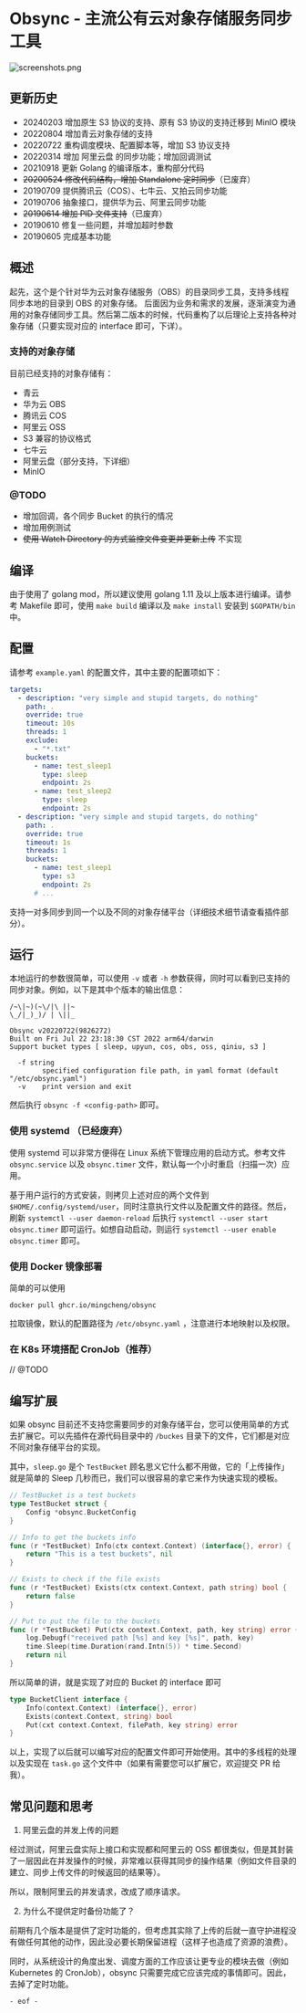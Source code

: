 # Obsync - 主流公有云对象存储服务同步工具

![screenshots.png](screenshots.png)

## 更新历史

- 20240203 增加原生 S3 协议的支持、原有 S3 协议的支持迁移到 MinIO 模块
- 20220804 增加青云对象存储的支持
- 20220722 重构调度模块、配置脚本等，增加 S3 协议支持
- 20220314 增加 阿里云盘 的同步功能；增加回调测试
- 20210918 更新 Golang 的编译版本，重构部分代码
- <del>20200524 修改代码结构，增加 Standalone 定时同步</del>（已废弃）
- 20190709 提供腾讯云（COS）、七牛云、又拍云同步功能
- 20190706 抽象接口，提供华为云、阿里云同步功能
- <del>20190614 增加 PID 文件支持</del>（已废弃）
- 20190610 修复一些问题，并增加超时参数
- 20190605 完成基本功能

## 概述

起先，这个是个针对华为云对象存储服务（OBS）的目录同步工具，支持多线程同步本地的目录到 OBS 的对象存储。
后面因为业务和需求的发展，逐渐演变为通用的对象存储同步工具。然后第二版本的时候，代码重构了以后理论上支持各种对象存储（只要实现对应的 interface 即可，下详）。

### 支持的对象存储

目前已经支持的对象存储有：

* 青云
* 华为云 OBS
* 腾讯云 COS
* 阿里云 OSS
* S3 兼容的协议格式
* 七牛云
* 阿里云盘（部分支持，下详细）
* MinIO

### @TODO

- 增加回调，各个同步 Bucket 的执行的情况
- 增加用例测试
- <del>使用 Watch Directory 的方式监控文件变更并更新上传</del> 不实现

## 编译

由于使用了 golang mod，所以建议使用 golang 1.11 及以上版本进行编译。请参考 Makefile 即可，使用 `make build` 编译以及 `make install` 安装到 `$GOPATH/bin` 中。

## 配置

请参考 `example.yaml` 的配置文件，其中主要的配置项如下：

```yaml
targets:
  - description: "very simple and stupid targets, do nothing"
    path: .
    override: true
    timeout: 10s
    threads: 1
    exclude:
      - "*.txt"
    buckets:
      - name: test_sleep1
        type: sleep
        endpoint: 2s
      - name: test_sleep2
        type: sleep
        endpoint: 2s
  - description: "very simple and stupid targets, do nothing"
    path: .
    override: true
    timeout: 1s
    threads: 1
    buckets:
      - name: test_sleep1
        type: s3
        endpoint: 2s
      # ...
```

支持一对多同步到同一个以及不同的对象存储平台（详细技术细节请查看插件部分）。

## 运行

本地运行的参数很简单，可以使用 `-v` 或者 `-h` 参数获得，同时可以看到已支持的同步对象。例如，以下是其中个版本的输出信息：

```
/~\|~)(~\/|\ ||~
\_/|_)_)/ | \||_

Obsync v20220722(9826272)
Built on Fri Jul 22 23:18:30 CST 2022 arm64/darwin
Support bucket types [ sleep, upyun, cos, obs, oss, qiniu, s3 ]

  -f string
    	specified configuration file path, in yaml format (default "/etc/obsync.yaml")
  -v	print version and exit
```

然后执行 `obsync -f <config-path>` 即可。

### 使用 systemd （已经废弃）

使用 systemd 可以非常方便得在 Linux 系统下管理应用的启动方式。参考文件 `obsync.service` 以及 `obsync.timer` 文件，默认每一个小时重启（扫描一次）应用。

基于用户运行的方式安装，则拷贝上述对应的两个文件到 `$HOME/.config/systemd/user`，同时注意执行文件以及配置文件的路径。然后，刷新 `systemctl --user daemon-reload`
后执行 `systemctl --user start obsync.timer` 即可运行。如想自动启动，则运行 `systemctl --user enable obsync.timer` 即可。

### 使用 Docker 镜像部署

简单的可以使用

```
docker pull ghcr.io/mingcheng/obsync
```

拉取镜像，默认的配置路径为 `/etc/obsync.yaml` ，注意进行本地映射以及权限。

### 在 K8s 环境搭配 CronJob（推荐）

// @TODO

## 编写扩展

如果 obsync 目前还不支持您需要同步的对象存储平台，您可以使用简单的方式去扩展它。可以先插件在源代码目录中的 `/buckes` 目录下的文件，它们都是对应不同对象存储平台的实现。

其中，`sleep.go` 是个 `TestBucket` 顾名思义它什么都不用做，它的「上传操作」就是简单的 Sleep 几秒而已，我们可以很容易的拿它来作为快速实现的模板。

```go
// TestBucket is a test buckets
type TestBucket struct {
	Config *obsync.BucketConfig
}

// Info to get the buckets info
func (r *TestBucket) Info(ctx context.Context) (interface{}, error) {
	return "This is a test buckets", nil
}

// Exists to check if the file exists
func (r *TestBucket) Exists(ctx context.Context, path string) bool {
	return false
}

// Put to put the file to the buckets
func (r *TestBucket) Put(ctx context.Context, path, key string) error {
	log.Debugf("received path [%s] and key [%s]", path, key)
	time.Sleep(time.Duration(rand.Intn(5)) * time.Second)
	return nil
}
```

所以简单的讲，就是实现了对应的 Bucket 的 interface 即可

```go
type BucketClient interface {
    Info(context.Context) (interface{}, error)
    Exists(context.Context, string) bool
    Put(cxt context.Context, filePath, key string) error
}
```

以上，实现了以后就可以编写对应的配置文件即可开始使用。其中的多线程的处理以及实现在 `task.go` 这个文件中（如果有需要您可以扩展它，欢迎提交 PR 给我）。

## 常见问题和思考

1. 阿里云盘的并发上传的问题

经过测试，阿里云盘实际上接口和实现都和阿里云的 OSS 都很类似，但是其封装了一层因此在并发操作的时候，非常难以获得其同步的操作结果（例如文件目录的建立、同步上传文件的时候返回的结果等）。

所以，限制阿里云的并发请求，改成了顺序请求。

2. 为什么不提供定时备份功能了？

前期有几个版本是提供了定时功能的，但考虑其实除了上传的后就一直守护进程没有做任何其他的动作，因此没必要长期保留进程（这样子也造成了资源的浪费）。

同时，从系统设计的角度出发、调度方面的工作应该让更专业的模块去做（例如 Kubernetes 的 CronJob），obsync
只需要完成它应该完成的事情即可。因此，去掉了定时功能。

`- eof -`
